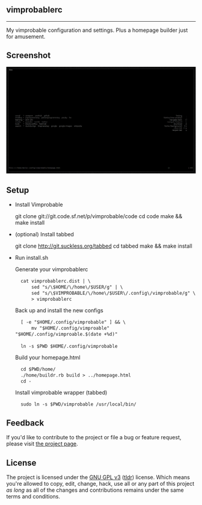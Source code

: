 ## vimprobablerc
---

My vimprobable configuration and settings. Plus a homepage builder just for amusement.

## Screenshot

![Screenshot](https://github.com/desyncr/vimprobablerc/blob/master/screenshot.png?raw=true)

## Setup

* Install Vimprobable

     git clone git://git.code.sf.net/p/vimprobable/code
     cd code
     make && make install

* (optional) Install tabbed

     git clone http://git.suckless.org/tabbed
     cd tabbed
     make && make install

* Run install.sh

    Generate your vimprobablerc

        cat vimprobablerc.dist | \
            sed "s/\$HOME/\/home\/$USER/g" | \
            sed "s/\$VIMPROBABLE/\/home\/$USER\/.config\/vimprobable/g" \
            > vimprobablerc

    Back up and install the new configs

        [ -e "$HOME/.config/vimprobable" ] && \
            mv "$HOME/.config/vimproable" "$HOME/.config/vimproable.$(date +%d)"

        ln -s $PWD $HOME/.config/vimprobable


    Build your homepage.html

        cd $PWD/home/
        ./home/buildr.rb build > ../homepage.html
        cd -

    Install vimprobable wrapper (tabbed)

        sudo ln -s $PWD/vimprobable /usr/local/bin/

## Feedback

If you'd like to contribute to the project or file a bug or feature request, please visit [the project page][1].

## License

The project is licensed under the [GNU GPL v3][2] ([tldr][3]) license. Which means you're allowed to copy, edit, change, hack, use all or any part of this project *as long* as all of the changes and contributions remains under the same terms and conditions.

  [1]: https://github.com/desyncr/vimprobablerc/
  [2]: http://www.gnu.org/licenses/gpl.html
  [3]: http://www.tldrlegal.com/license/gnu-general-public-license-v3-(gpl-3)
